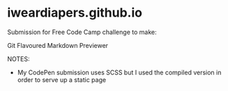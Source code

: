 # iweardiapers.github.io
Submission for Free Code Camp challenge to make:

Git Flavoured Markdown Previewer

NOTES:
- My CodePen submission uses SCSS but I used the compiled version in order to serve up a static page